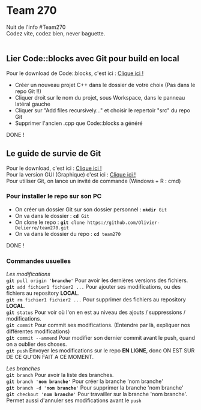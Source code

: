 # Team 270
Nuit de l'info #Team270<br>
Codez vite, codez bien, never baguette.<br><br>

<h2>Lier Code::blocks avec Git pour build en local</h2>
<p>Pour le download de Code::blocks, c'est ici : <a href="http://downloads.sourceforge.net/project/codeblocks/Binaries/16.01/Windows/codeblocks-16.01mingw-setup.exe?r=http%3A%2F%2Fwww.codeblocks.org%2Fdownloads%2F26&ts=1480359220&use_mirror=kent">Clique ici !</a> <br>
<ul>
<li>Créer un nouveau projet C++ dans le dossier de votre choix (Pas dans le repo Git !!)</li>
<li>Cliquer droit sur le nom du projet, sous Workspace, dans le panneau latéral gauche</li>
<li>Cliquer sur "Add files recursively..." et choisir le repertoir "src" du repo Git</li>
<li>Supprimer l'ancien .cpp que Code::blocks a généré</li>
</ul>
DONE !<br>
</p>

<h2>Le guide de survie de Git</h2>
<p>Pour le download, c'est ici : <a href="https://github.com/git-for-windows/git/releases/download/v2.10.2.windows.1/Git-2.10.2-64-bit.exe">Clique ici !</a> <br>
Pour la version GUI (Graphique) c'est ici : <a href="https://github-windows.s3.amazonaws.com/GitHubSetup.exe">Clique ici !</a> <br>
Pour utiliser Git, on lance un invité de commande (Windows + R : cmd) </p>

<h3>Pour installer le repo sur son PC</h3>
<p>
  <ul>
  <li>On créer un dossier Git sur son dossier personnel : <code><b>mkdir</b> Git</code></li>
  <li>On va dans le dossier : <code><b>cd</b> Git</code></li>
  <li>On clone le repo : <code><b>git</b> clone https://github.com/Olivier-Delierre/team270.git</code></li>
  <li>On va dans le dossier du repo : <code><b>cd</b> team270</code></li>
  </ul>
  DONE !<br>
</p>

<h3>Commandes usuelles</h3>
<p><em>Les modifications</em><br>
<code><b>git</b> pull origin '<b>branche</b>'</code> Pour avoir les dernières versions des fichiers.<br>
<code><b>git</b> add fichier1 fichier2 ...</code> Pour ajouter ses modifications, ou des fichiers au repository <b>LOCAL</b>.<br>
<code><b>git</b> rm fichier1 fichier2 ...</code> Pour supprimer des fichiers au repository <b>LOCAL</b>.<br>
<code><b>git</b> status</code> Pour voir où l'on en est au niveau des ajouts / suppressions / modifications.<br>
<code><b>git</b> commit</code> Pour commit ses modifications. (Entendre par là, expliquer nos différentes modifications)<br>
<code><b>git</b> commit --ammend</code> Pour modifier son dernier commit avant le push, quand on a oublier des choses.<br>
<code><b>git</b> push</code> Envoyer les modifications sur le repo <b>EN LIGNE</b>, donc ON EST SUR DE CE QU'ON FAIT A CE MOMENT.</p>

<p><em>Les branches</em><br>
<code><b>git</b> branch</code> Pour avoir la liste des branches.<br>
<code><b>git</b> branch '<b>nom branche</b>'</code> Pour créer la branche 'nom branche'<br>
<code><b>git</b> branch -d '<b>nom branche</b>'</code> Pour supprimer la branche 'nom branche'<br>
<code><b>git</b> checkout '<b>nom branche</b>'</code> Pour travailler sur la branche 'nom branche'. Permet aussi d'annuler ses modifications avant le <code>push</code><br>
</p>